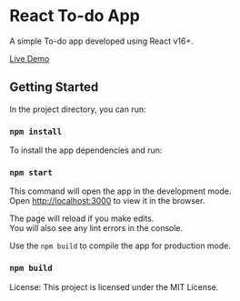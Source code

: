 # React To-do App

A simple To-do app developed using React v16+.

[Live Demo](https://caio-react-to-do-app.herokuapp.com)

## Getting Started

In the project directory, you can run:

### `npm install`

To install the app dependencies and run:

### `npm start`

This command will open the app in the development mode.<br>
Open [http://localhost:3000](http://localhost:3000) to view it in the browser.

The page will reload if you make edits.<br>
You will also see any lint errors in the console.

Use the `npm build` to compile the app for production mode.

### `npm build`

License:
This project is licensed under the MIT License.